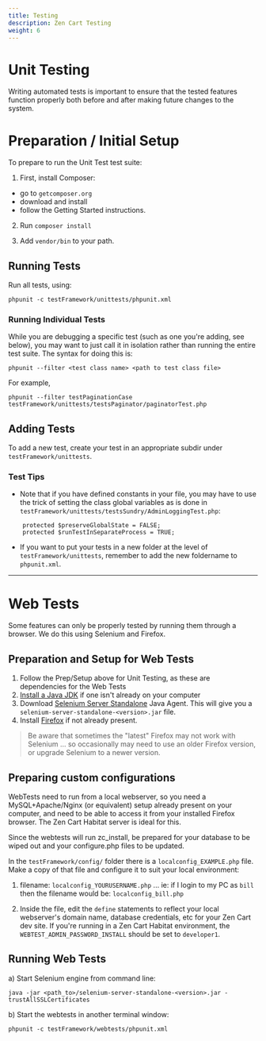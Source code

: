```yaml
---
title: Testing
description: Zen Cart Testing
weight: 6
---
```

# Unit Testing
Writing automated tests is important to ensure that the tested features function properly both before and after making future changes to the system.


# Preparation / Initial Setup
To prepare to run the Unit Test test suite:

1. First, install Composer: 
 * go to `getcomposer.org`
 * download and install 
 * follow the Getting Started instructions. 

2. Run `composer install`

3. Add `vendor/bin` to your path.


## Running Tests

Run all tests, using:

`phpunit -c testFramework/unittests/phpunit.xml`


### Running Individual Tests

While you are debugging a specific test (such as one you're adding, see below), you may want to just call it in isolation rather than running the entire test suite.
The syntax for doing this is:

`phpunit --filter <test class name> <path to test class file>`

For example,

`phpunit --filter testPaginationCase testFramework/unittests/testsPaginator/paginatorTest.php`


## Adding Tests
To add a new test, create your test in an appropriate subdir under `testFramework/unittests`.

### Test Tips
* Note that if you have defined constants in your file, you may have to use the trick of setting the class global variables as is done in `testFramework/unittests/testsSundry/AdminLoggingTest.php`:

```
    protected $preserveGlobalState = FALSE;
    protected $runTestInSeparateProcess = TRUE;
```

* If you want to put your tests in a new folder at the level of `testFramework/unittests`, remember to add the new foldername to `phpunit.xml`.



--------------------------------------


# Web Tests
Some features can only be properly tested by running them through a browser. We do this using Selenium and Firefox.

## Preparation and Setup for Web Tests
1. Follow the Prep/Setup above for Unit Testing, as these are dependencies for the Web Tests
2. [Install a Java JDK](http://www.oracle.com/technetwork/java/javase/downloads/index.html) if one isn't already on your computer
3. Download [Selenium Server Standalone](http://docs.seleniumhq.org/download/) Java Agent. This will give you a `selenium-server-standalone-<version>.jar` file.
4. Install [Firefox](http://getfirefox.com) if not already present. 

>Be aware that sometimes the "latest" Firefox may not work with Selenium ... so occasionally may need to use an older Firefox version, or upgrade Selenium to a newer version.


## Preparing custom configurations
WebTests need to run from a local webserver, so you need a MySQL+Apache/Nginx (or equivalent) setup already present on your computer, and need to be able to access it from your installed Firefox browser. The Zen Cart Habitat server is ideal for this.

Since the webtests will run zc_install, be prepared for your database to be wiped out and your configure.php files to be updated.

In the `testFramework/config/` folder there is a `localconfig_EXAMPLE.php` file. Make a copy of that file and configure it to suit your local environment:

 1. filename: `localconfig_YOURUSERNAME.php` ... ie: if I login to my PC as `bill` then the filename would be: `localconfig_bill.php`
 
 2. Inside the file, edit the `define` statements to reflect your local webserver's domain name, database credentials, etc for your Zen Cart dev site.  If you're running in a Zen Cart Habitat environment, the `WEBTEST_ADMIN_PASSWORD_INSTALL` should be set to `developer1`.


## Running Web Tests
a) Start Selenium engine from command line:

    java -jar <path_to>/selenium-server-standalone-<version>.jar -trustAllSSLCertificates

b) Start the webtests in another terminal window:

	phpunit -c testFramework/webtests/phpunit.xml

